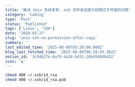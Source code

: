 ```yaml
---
title: '解决 Unix 系统复制 .ssh 文件夹后提示权限过于开放的问题'
category: 'Coding'
type: 'Post'
status: 'Published'
tags: ['Linux', 'SSH']
date: '2020-03-27'
slug: 'unix-ssh-no-permission-after-copy'
summary: ''
last_edited_time: '2025-08-06T03:20:00.000Z'
blog_last_fetched_time: '2025-08-06T06:20:43.382Z'
notion_id: '3c9d627e-6af9-4a26-bd31-26bd5d60bd32'
icon: '♟️'
---
```


```bash
chmod 400 ~/.ssh/id_rsa
chmod 400 ~/.ssh/id_rsa.pub
```
